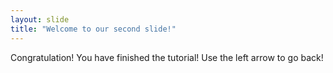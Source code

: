 ```yaml
---
layout: slide
title: "Welcome to our second slide!"
---
```

Congratulation! You have finished the tutorial!
Use the left arrow to go back!